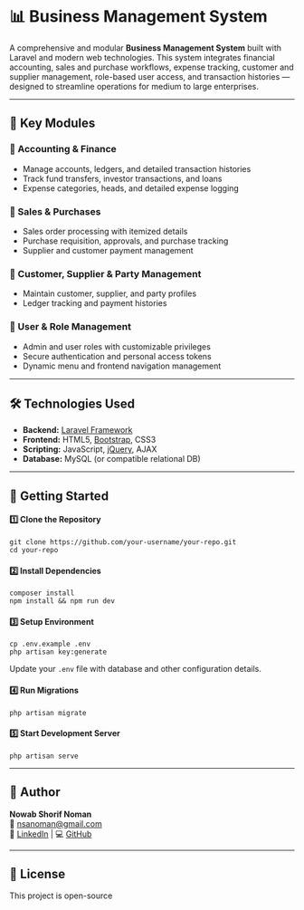 <h1>📊 Business Management System</h1>
<p>
  A comprehensive and modular <strong>Business Management System</strong> built with Laravel and modern web technologies.  
  This system integrates financial accounting, sales and purchase workflows, expense tracking, customer and supplier management, 
  role-based user access, and transaction histories — designed to streamline operations for medium to large enterprises.
</p>

<hr>

<h2>🌟 Key Modules</h2>

<h3>💼 Accounting & Finance</h3>
<ul>
  <li>Manage accounts, ledgers, and detailed transaction histories</li>
  <li>Track fund transfers, investor transactions, and loans</li>
  <li>Expense categories, heads, and detailed expense logging</li>
</ul>

<h3>🛒 Sales & Purchases</h3>
<ul>
  <li>Sales order processing with itemized details</li>
  <li>Purchase requisition, approvals, and purchase tracking</li>
  <li>Supplier and customer payment management</li>
</ul>

<h3>👥 Customer, Supplier & Party Management</h3>
<ul>
  <li>Maintain customer, supplier, and party profiles</li>
  <li>Ledger tracking and payment histories</li>
</ul>

<h3>🔐 User & Role Management</h3>
<ul>
  <li>Admin and user roles with customizable privileges</li>
  <li>Secure authentication and personal access tokens</li>
  <li>Dynamic menu and frontend navigation management</li>
</ul>

<hr>

<h2>🛠️ Technologies Used</h2>
<ul>
  <li><strong>Backend:</strong> <a href="https://laravel.com" target="_blank">Laravel Framework</a></li>
  <li><strong>Frontend:</strong> HTML5, <a href="https://getbootstrap.com" target="_blank">Bootstrap</a>, CSS3</li>
  <li><strong>Scripting:</strong> JavaScript, <a href="https://jquery.com" target="_blank">jQuery</a>, AJAX</li>
  <li><strong>Database:</strong> MySQL (or compatible relational DB)</li>
</ul>

<hr>

<h2>🚀 Getting Started</h2>

<h4>1️⃣ Clone the Repository</h4>
<pre><code>git clone https://github.com/your-username/your-repo.git
cd your-repo</code></pre>

<h4>2️⃣ Install Dependencies</h4>
<pre><code>composer install
npm install &amp;&amp; npm run dev</code></pre>

<h4>3️⃣ Setup Environment</h4>
<pre><code>cp .env.example .env
php artisan key:generate</code></pre>
<p>Update your <code>.env</code> file with database and other configuration details.</p>

<h4>4️⃣ Run Migrations</h4>
<pre><code>php artisan migrate</code></pre>

<h4>5️⃣ Start Development Server</h4>
<pre><code>php artisan serve</code></pre>

<hr>

<h2>👤 Author</h2>
<p>
  <strong>Nowab Shorif Noman</strong><br>
  📧 <a href="mailto:nsanoman@gmail.com">nsanoman@gmail.com</a><br>
  🔗 <a href="https://www.linkedin.com/in/nowab-shorif/" target="_blank">LinkedIn</a> | 
  💻 <a href="https://github.com/ns-noman" target="_blank">GitHub</a>
</p>

<hr>

<h2>📄 License</h2>
<p>
  This project is open-source
</p>
